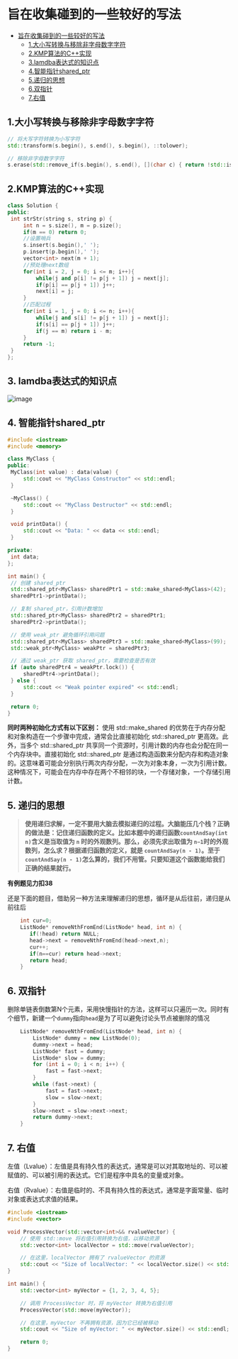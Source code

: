 # 旨在收集碰到的一些较好的写法

- [旨在收集碰到的一些较好的写法](#旨在收集碰到的一些较好的写法)
  - [1.大小写转换与移除非字母数字字符](#1大小写转换与移除非字母数字字符)
  - [2.KMP算法的C++实现](#2kmp算法的c实现)
  - [3.lamdba表达式的知识点](#3-lamdba表达式的知识点)
  - [4.智能指针shared\_ptr](#4-智能指针shared_ptr)
  - [5.递归的思想](#5-递归的思想)
  - [6.双指针](#6-双指针)
  - [7.右值](#7-右值)

## 1.大小写转换与移除非字母数字字符

   ```c++
// 将大写字符转换为小写字符
std::transform(s.begin(), s.end(), s.begin(), ::tolower);

// 移除非字母数字字符
s.erase(std::remove_if(s.begin(), s.end(), [](char c) { return !std::isalnum(c); }), s.end());
   ```

## 2.KMP算法的C++实现

   ```C++
class Solution {
public:
    int strStr(string s, string p) {
        int n = s.size(), m = p.size();
        if(m == 0) return 0;
        //设置哨兵
        s.insert(s.begin(),' ');
        p.insert(p.begin(),' ');
        vector<int> next(m + 1);
        //预处理next数组
        for(int i = 2, j = 0; i <= m; i++){
            while(j and p[i] != p[j + 1]) j = next[j];
            if(p[i] == p[j + 1]) j++;
            next[i] = j;
        }
        //匹配过程
        for(int i = 1, j = 0; i <= n; i++){
            while(j and s[i] != p[j + 1]) j = next[j];
            if(s[i] == p[j + 1]) j++;
            if(j == m) return i - m;
        }
        return -1;
    }
};
   ```

## 3. lamdba表达式的知识点

   ![image](https://github.com/mianfeng/allnote/assets/64387330/edd382b9-3c55-46da-b7d0-9deb745604e1)

## 4. 智能指针shared_ptr

   ```C++
#include <iostream>
#include <memory>

class MyClass {
public:
    MyClass(int value) : data(value) {
        std::cout << "MyClass Constructor" << std::endl;
    }

    ~MyClass() {
        std::cout << "MyClass Destructor" << std::endl;
    }

    void printData() {
        std::cout << "Data: " << data << std::endl;
    }

private:
    int data;
};

int main() {
    // 创建 shared_ptr
    std::shared_ptr<MyClass> sharedPtr1 = std::make_shared<MyClass>(42);
    sharedPtr1->printData();

    // 复制 shared_ptr，引用计数增加
    std::shared_ptr<MyClass> sharedPtr2 = sharedPtr1;
    sharedPtr2->printData();

    // 使用 weak_ptr 避免循环引用问题
    std::shared_ptr<MyClass> sharedPtr3 = std::make_shared<MyClass>(99);
    std::weak_ptr<MyClass> weakPtr = sharedPtr3;

    // 通过 weak_ptr 获取 shared_ptr，需要检查是否有效
    if (auto sharedPtr4 = weakPtr.lock()) {
        sharedPtr4->printData();
    } else {
        std::cout << "Weak pointer expired" << std::endl;
    }

    return 0;
}
   ```

   **同时两种初始化方式有以下区别：**
   使用 std::make_shared 的优势在于内存分配和对象构造在一个步骤中完成，通常会比直接初始化 std::shared_ptr 更高效。此外，当多个 std::shared_ptr 共享同一个资源时，引用计数的内存也会分配在同一个内存块中。直接初始化 std::shared_ptr 是通过构造函数来分配内存和构造对象的。这意味着可能会分别执行两次内存分配，一次为对象本身，一次为引用计数。这种情况下，可能会在内存中存在两个不相邻的块，一个存储对象，一个存储引用计数。

## 5. 递归的思想

   >**使用递归求解，一定不要用大脑去模拟递归的过程。大脑能压几个栈？正确的做法是：记住递归函数的定义。比如本题中的递归函数`countAndSay(int n)`含义是当取值为 `n` 时的外观数列。那么，必须先求出取值为 ```n−1```时的外观数列，怎么求？根据递归函数的定义，就是 ```countAndSay(n - 1)```。至于```countAndSay(n - 1)```怎么算的，我们不用管。只要知道这个函数能给我们正确的结果就行。**

   **有例题见力扣38**

​	还是下面的题目，借助另一种方法来理解递归的思想，循环是从后往前，递归是从前往后

```C++
    int cur=0;
    ListNode* removeNthFromEnd(ListNode* head, int n) {
       if(!head) return NULL;
       head->next = removeNthFromEnd(head->next,n);
       cur++;
       if(n==cur) return head->next;
       return head;
    }
```

## 6. 双指针

删除单链表倒数第N个元素，采用快慢指针的方法，这样可以只遍历一次。同时有个细节，新建一个`dummy`指向`head`是为了可以避免讨论头节点被删除的情况

```C++
    ListNode* removeNthFromEnd(ListNode* head, int n) {
        ListNode* dummy = new ListNode(0);
        dummy->next = head;
        ListNode* fast = dummy;
        ListNode* slow = dummy;
        for (int i = 0; i < n; i++) {
            fast = fast->next;
        }
        while (fast->next) {
            fast = fast->next;
            slow = slow->next;
        }
        slow->next = slow->next->next;
        return dummy->next;
    }
```
## 7. 右值
左值（Lvalue）：左值是具有持久性的表达式，通常是可以对其取地址的、可以被赋值的、可以被引用的表达式。它们是程序中具名的变量或对象。

右值（Rvalue）：右值是临时的、不具有持久性的表达式，通常是字面常量、临时对象或表达式求值的结果。
```C++
#include <iostream>
#include <vector>

void ProcessVector(std::vector<int>&& rvalueVector) {
    // 使用 std::move 将右值引用转换为右值，以移动资源
    std::vector<int> localVector = std::move(rvalueVector);

    // 在这里，localVector 拥有了 rvalueVector 的资源
    std::cout << "Size of localVector: " << localVector.size() << std::endl;
}

int main() {
    std::vector<int> myVector = {1, 2, 3, 4, 5};

    // 调用 ProcessVector 时，将 myVector 转换为右值引用
    ProcessVector(std::move(myVector));

    // 在这里，myVector 不再拥有资源，因为它已经被移动
    std::cout << "Size of myVector: " << myVector.size() << std::endl;  // 输出 0

    return 0;
}
```
